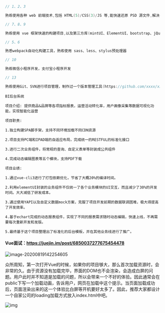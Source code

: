 ```cpp
// 1、2、3

熟练使用各种 web 前端技术,包括 HTML(5)/CSS(3)/JS 等,能快速还原 PSD 源文件,解决各类浏览器兼容性。

// 7、8、9

熟练使用 vue 框架快速的构建项目,以及第三方库(mintUI、ElementUI、bootstrap、jQuery、MUI)

// 5、6

熟悉webpack自动化构建工具，熟练使用 sass、less、stylus预处理器

// 10

熟练微信小程序开发，支付宝小程序开发

// 13

熟练使用Git、SVN进行项目管理，制作过一个版本管理工具(https://github.com/xxxx/xxx)
```

```undefined
BI后台系统

项目介绍: 提供商品&品牌等各项指标报表，运营活动转化率，用户画像采集等数据可视化功能，实现智能化运营

项目职责:

1.独立构建SPA脚手架，支持不同环境加载不同CDN资源

2.项目支持PC端和IPAD端的自适应布局，完成统一的RESTFUL的标准化接口

3.进行二次业务组件，将常规的查询、自定义表单等封装成公共组件

4.完成动态编辑图表等五个模块，支持PDF下载

项目业绩:

1.通过vue-cli3进行了打包依赖优化，节省了大概20%的编译时间。

2.利用elementUI封装的业务组件不仅统一了各个业务模块的UI交互，而且减少了30%的开发时间。大大减低了研发成本。

3.通过使用YAPI以及自定义数据mock方案，克服了项目开发前期的数据联调困难，极大得提高了开发效率。

4.基于echart完成的动态报表组件，实现了不同的报表需求随时动态编辑，快速上线，不再需要每次重新开发和发版。

5.最终基于这个项目整理出了标准化的后台模板，并在其他业务线进行了推广。
```

#### Vue面试：https://juejin.im/post/6850037277675454478

![image-20200819142254605](C:\Users\SuperLjf\AppData\Roaming\Typora\typora-user-images\image-20200819142254605.png)

众所周知，第一次打开Vue的时候，如果你的项目够大，那么首次加载资源时，会非常的久。由于资源没有加载完毕，界面的DOM也不会渲染，会造成白屏的问题。用户此时并不知道是加载的问题，所以会带来一个不好的体验。因此通常会在public下写一个加载动画，告诉用户，网页在加载中这个提示。当页面加载成功后，页面渲染出来的这一个体验比白屏等开机要好太多了。因此，推荐大家都设计一个自家公司的loading加载方式放入index.html中吧。

![img](https://user-gold-cdn.xitu.io/2020/7/14/1734b62b384cb34c?imageView2/0/w/1280/h/960/format/webp/ignore-error/1)